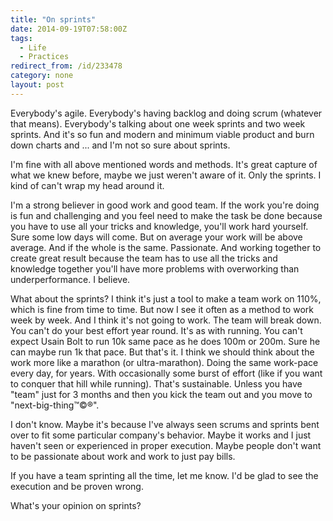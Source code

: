 ```yaml
---
title: "On sprints"
date: 2014-09-19T07:58:00Z
tags:
  - Life
  - Practices
redirect_from: /id/233478
category: none
layout: post
---
```

Everybody's agile. Everybody's having backlog and doing scrum (whatever that means). Everybody's talking about one week sprints and two week sprints. And it's so fun and modern and minimum viable product and burn down charts and ... and I'm not so sure about sprints.

<!-- excerpt -->

I'm fine with all above mentioned words and methods. It's great capture of what we knew before, maybe we just weren't aware of it. Only the sprints. I kind of can't wrap my head around it.

I'm a strong believer in good work and good team. If the work you're doing is fun and challenging and you feel need to make the task be done because you have to use all your tricks and knowledge, you'll work hard yourself. Sure some low days will come. But on average your work will be above average. And if the whole is the same. Passionate. And working together to create great result because the team has to use all the tricks and knowledge together you'll have more problems with overworking than underperformance. I believe. 

What about the sprints? I think it's just a tool to make a team work on 110%, which is fine from time to time. But now I see it often as a method to work week by week. And I think it's not going to work. The team will break down. You can't do your best effort year round. It's as with running. You can't expect Usain Bolt to run 10k same pace as he does 100m or 200m. Sure he can maybe run 1k that pace. But that's it. I think we should think about the work more like a marathon (or ultra-marathon). Doing the same work-pace every day, for years. With occasionally some burst of effort (like if you want to conquer that hill while running). That's sustainable. Unless you have "team" just for 3 months and then you kick the team out and you move to "next-big-thing™©®". 

I don't know. Maybe it's because I've always seen scrums and sprints bent over to fit some particular company's behavior. Maybe it works and I just haven't seen or experienced in proper execution. Maybe people don't want to be passionate about work and work to just pay bills.

If you have a team sprinting all the time, let me know. I'd be glad to see the execution and be proven wrong.

What's your opinion on sprints? 